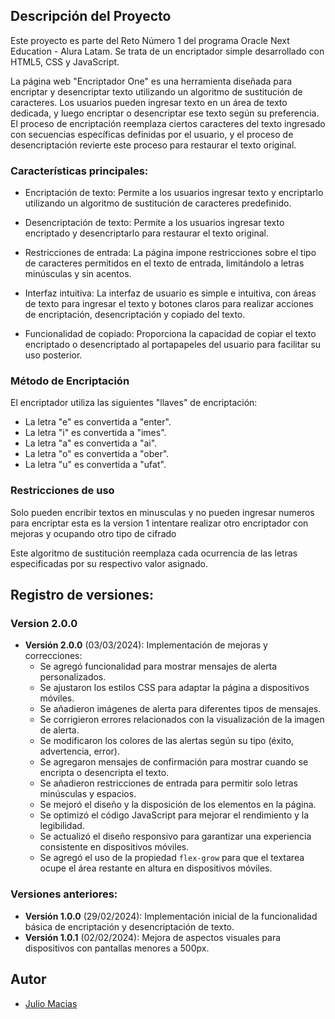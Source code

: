 ## Descripción del Proyecto

Este proyecto es parte del Reto Número 1 del programa Oracle Next Education - Alura Latam. Se trata de un encriptador simple desarrollado con HTML5, CSS y JavaScript.

La página web "Encriptador One" es una herramienta diseñada para encriptar y desencriptar texto utilizando un algoritmo de sustitución de caracteres. Los usuarios pueden ingresar texto en un área de texto dedicada, y luego encriptar o desencriptar ese texto según su preferencia. El proceso de encriptación reemplaza ciertos caracteres del texto ingresado con secuencias específicas definidas por el usuario, y el proceso de desencriptación revierte este proceso para restaurar el texto original.

### Características principales:

- Encriptación de texto: Permite a los usuarios ingresar texto y encriptarlo utilizando un algoritmo de sustitución de caracteres predefinido.

- Desencriptación de texto: Permite a los usuarios ingresar texto encriptado y desencriptarlo para restaurar el texto original.

- Restricciones de entrada: La página impone restricciones sobre el tipo de caracteres permitidos en el texto de entrada, limitándolo a letras minúsculas y sin acentos.

- Interfaz intuitiva: La interfaz de usuario es simple e intuitiva, con áreas de texto para ingresar el texto y botones claros para realizar acciones de encriptación, desencriptación y copiado del texto.

- Funcionalidad de copiado: Proporciona la capacidad de copiar el texto encriptado o desencriptado al portapapeles del usuario para facilitar su uso posterior.

### Método de Encriptación

El encriptador utiliza las siguientes "llaves" de encriptación:

- La letra "e" es convertida a "enter".
- La letra "i" es convertida a "imes".
- La letra "a" es convertida a "ai".
- La letra "o" es convertida a "ober".
- La letra "u" es convertida a "ufat".

### Restricciones de uso

Solo pueden encribir textos en minusculas y no pueden ingresar numeros para encriptar esta es la version 1 
intentare realizar otro encriptador con mejoras y ocupando otro tipo de cifrado

Este algoritmo de sustitución reemplaza cada ocurrencia de las letras especificadas por su respectivo valor asignado.

## Registro de versiones:
### Version 2.0.0
- **Versión 2.0.0** (03/03/2024): Implementación de mejoras y correcciones:
  - Se agregó funcionalidad para mostrar mensajes de alerta personalizados.
  - Se ajustaron los estilos CSS para adaptar la página a dispositivos móviles.
  - Se añadieron imágenes de alerta para diferentes tipos de mensajes.
  - Se corrigieron errores relacionados con la visualización de la imagen de alerta.
  - Se modificaron los colores de las alertas según su tipo (éxito, advertencia, error).
  - Se agregaron mensajes de confirmación para mostrar cuando se encripta o desencripta el texto.
  - Se añadieron restricciones de entrada para permitir solo letras minúsculas y espacios.
  - Se mejoró el diseño y la disposición de los elementos en la página.
  - Se optimizó el código JavaScript para mejorar el rendimiento y la legibilidad.
  - Se actualizó el diseño responsivo para garantizar una experiencia consistente en dispositivos móviles.
  - Se agregó el uso de la propiedad `flex-grow` para que el textarea ocupe el área restante en altura en dispositivos móviles.

### Versiones anteriores:
- **Versión 1.0.0** (29/02/2024): Implementación inicial de la funcionalidad básica de encriptación y desencriptación de texto.
- **Versión 1.0.1** (02/02/2024): Mejora de aspectos visuales para dispositivos con pantallas menores a 500px.

## Autor
- [Julio Macias](https://github.com/jamzlibra)
